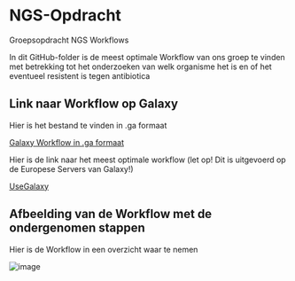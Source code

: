 # NGS-Opdracht
Groepsopdracht NGS Workflows

In dit GitHub-folder is de meest optimale Workflow van ons groep te vinden met betrekking tot het onderzoeken van welk organisme het is en of het eventueel resistent is tegen antibiotica

## Link naar Workflow op Galaxy 

Hier is het bestand te vinden in .ga formaat

[Galaxy Workflow in .ga formaat](https://github.com/Okan-F/NGS-Opdracht/blob/main/Galaxy-Workflow-Workflow_NGS_eindopdracht.ga)

Hier is de link naar het meest optimale workflow (let op! Dit is uitgevoerd op de Europese Servers van Galaxy!)

[UseGalaxy](https://galaxy.atgm.avans.nl/u/lucinda/w/workflow-ngs-eindopdracht)

## Afbeelding van de Workflow met de ondergenomen stappen
Hier is de Workflow in een overzicht waar te nemen


![image](https://user-images.githubusercontent.com/101555249/161709622-5009648a-c531-4c9b-86e7-7751e666916f.png)
